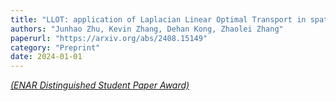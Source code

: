 ```yaml
---
title: "LLOT: application of Laplacian Linear Optimal Transport in spatial transcriptome reconstruction"
authors: "Junhao Zhu, Kevin Zhang, Dehan Kong, Zhaolei Zhang"
paperurl: "https://arxiv.org/abs/2408.15149"
category: "Preprint"
date: 2024-01-01
---
```


*[(ENAR Distinguished Student Paper Award)](https://www.enar.org/meetings/StudentPaperAwards/)*
